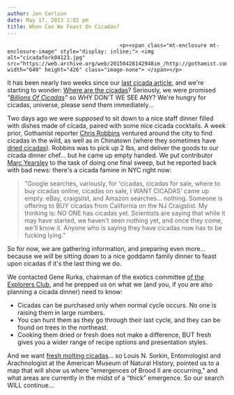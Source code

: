 ```yaml
---
author: Jen Carlson
date: May 17, 2013 1:02 pm
title: When Can We Feast On Cicadas?
---
```


	
										<p><span class="mt-enclosure mt-enclosure-image" style="display: inline;"> <img alt="cicadafork04123.jpg" src="https://web.archive.org/web/20150428142948im_/http://gothamist.com/attachments/arts_jen/cicadafork04123.jpg" width="640" height="426" class="image-none"> </span></p>

<p>It has been nearly two weeks since our <a href="https://web.archive.org/web/20150428142948/http://gothamist.com/2013/05/06/this_interactive_cicada_map_will_he.php">last cicada article</a>, and we&apos;re starting to wonder: <a href="https://web.archive.org/web/20150428142948/http://wherearethecicadas.com/">Where are the cicadas</a>? Seriously, we were promised <em>&quot;<a href="https://web.archive.org/web/20150428142948/http://gothamist.com/2013/05/05/billion_of_cicadas_returning_to_nyc.php">Billions Of Cicadas</a>&quot;</em> so WHY DON&apos;T WE SEE ANY? We&apos;re hungry for cicadas, universe, please send them immediately...</p>

<p>Two days ago we were <em>supposed</em> to sit down to a nice staff dinner filled with dishes made of cicada, paired with some nice cicada cocktails. A week prior, Gothamist reporter <a href="https://web.archive.org/web/20150428142948/http://twitter.com/christrobbins">Chris Robbins</a> ventured around the city to find cicadas in the wild, as well as in Chinatown (where they sometimes have <a href="https://web.archive.org/web/20150428142948/http://eatinggoodly.files.wordpress.com/2010/12/img00060-20101209-1400.jpg">dried cicadas</a>). Robbins was to pick up 2 lbs, and deliver the goods to our cicada dinner chef... but he came up empty handed. We put contributor <a href="https://web.archive.org/web/20150428142948/https://twitter.com/marc_yearsley">Marc Yearsley</a> to the task of doing one final sweep, but he reported back with bad news: there&apos;s a cicada famine in NYC right now:</p><blockquote>&quot;Google searches, variously, for &apos;cicadas, cicadas for sale, where to buy cicadas online, cicadas on sale, I WANT CICADAS&apos; came up empty. eBay, craigslist, and Amazon searches... nothing. Someone is offering to BUY cicadas from California on the NJ Craigslist. My thinking is: NO ONE has cicadas yet. Scientists are saying that while it may have started, we haven&apos;t seen nothing yet, and once they come, we&apos;ll know it. Anyone who is saying they have cicadas now has to be fucking lying.&quot;</blockquote>So for now, we are gathering information, and preparing even more... because we <em>will</em> be sitting down to a nice goddamn family dinner to feast upon cicadas if it&apos;s the last thing we do.<p></p>

<p>We contacted Gene Rurka, chairman of the exotics committee <a href="https://web.archive.org/web/20150428142948/http://gothamist.com/2013/03/19/explorers_club.php#photo-1">of the Explorers Club</a>, and he prepped us on what we (and you, if you are also planning a cicada dinner) need to know: </p><ul><li>Cicadas can be purchased only when normal cycle occurs.  No one is raising them in large numbers. <br>
</li><li>You can hunt them as they go through their last cycle, and they can be found on trees in the northeast. <br>
</li><li>Cooking them dried or fresh does not make a difference,  BUT fresh gives you a wider range of recipe options and presentation styles.</li></ul>And we want <a href="https://web.archive.org/web/20150428142948/http://en.wikipedia.org/wiki/File:Cicada_molting_animated-2.gif">fresh molting cicadas</a>... so Louis N. Sorkin, Entomologist and Arachnologist at the American Museum of Natural History, pointed us to a map that will show us where &quot;emergences of Brood II are occurring,&quot; and what areas are currently in the midst of a &#x201C;thick&#x201D; emergence. So our search WILL continue...<p></p>					
										
									
				